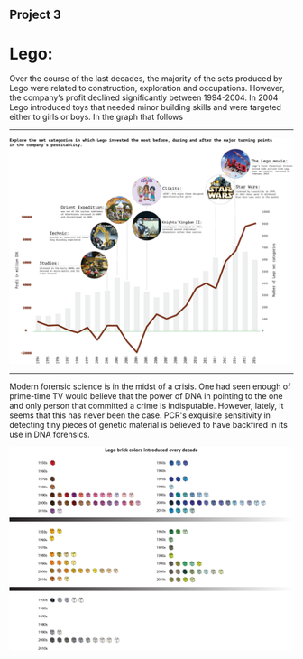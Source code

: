 ## Project 3

# Lego: 

Over the course of the last decades, the majority of the sets produced by Lego were related to construction, exploration and occupations. However, the company’s profit declined significantly between 1994-2004. In 2004 Lego introduced toys that needed minor building skills and were targeted either to girls or boys. In the graph that follows  








---


![](business.png)

---







Modern forensic science is in the midst of a crisis. One had seen enough of prime-time TV would believe that the power of DNA in pointing to the one and only person that committed a crime is indisputable. However, lately, it seems that this has never been the case. PCR's exquisite sensitivity in detecting tiny pieces of genetic material is believed to have backfired in its use in DNA forensics. 


![](colors.png)

